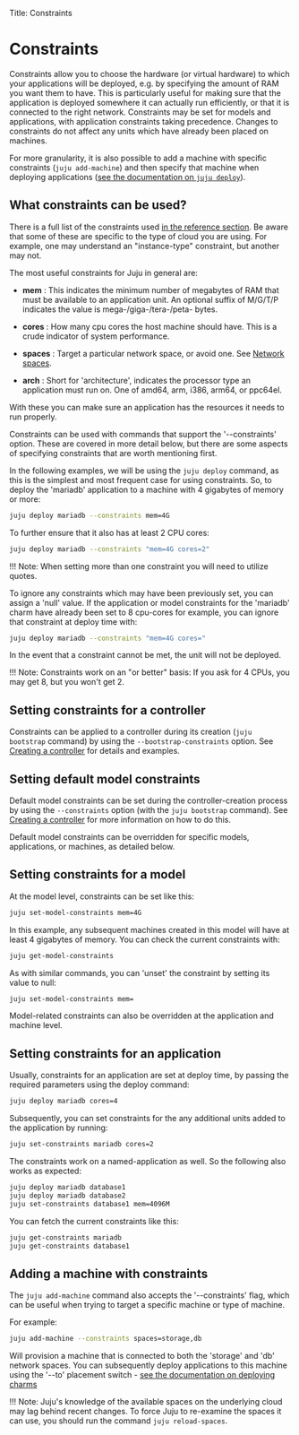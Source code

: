 Title: Constraints


# Constraints

Constraints allow you to choose the hardware (or virtual hardware)
to which your applications will be deployed, e.g. by specifying the amount of 
RAM you want them to have. This is particularly useful for making sure that the
application is deployed somewhere it can actually run efficiently, or that it is
connected to the right network. Constraints may be set for models and
applications, with application constraints taking precedence. Changes to
constraints do not affect any units which have already been placed on machines.

For more granularity, it is also possible to add a machine with specific 
constraints (`juju add-machine`) and then specify that machine when deploying 
applications ([see the documentation on `juju deploy`](./charms-deploying.html)).


## What constraints can be used?

There is a full list of the constraints used 
[in the reference section](reference-constraints.html). Be aware that some of 
these are specific to the type of cloud you are using. For example, one may
understand an "instance-type" constraint, but another may not. 

The most useful constraints for Juju in general are:
  
  - **mem** : This indicates the minimum number of megabytes of RAM that must 
  be available to an application unit. An optional suffix of M/G/T/P indicates
  the value is mega-/giga-/tera-/peta- bytes.

  - **cores** :  How many cpu cores the host machine should have. This is a
  crude indicator of system performance.
    
  - **spaces** : Target a particular network space, or avoid one. See 
  [Network spaces][network-spaces].
  
  - **arch** : Short for 'architecture', indicates the processor type an
  application must run on. One of amd64, arm, i386, arm64, or ppc64el.
  
With these you can make sure an application has the resources it needs to run 
properly.

Constraints can be used with commands that support the '--constraints' option. 
These are covered in more detail below, but there are some aspects of specifying
constraints that are worth mentioning first.

In the following examples, we will be using the `juju deploy` command, as this
is the simplest and most frequent case for using constraints. So, to deploy the
'mariadb' application to a machine with 4 gigabytes of memory or more:
  
```bash
juju deploy mariadb --constraints mem=4G
```

To further ensure that it also has at least 2 CPU cores:
  
```bash
juju deploy mariadb --constraints "mem=4G cores=2"
```

!!! Note: When setting more than one constraint you will need to utilize quotes.

To ignore any constraints which may have been previously set, you can assign a 
'null' value. If the application or model constraints for the 'mariadb' charm
have already been set to 8 cpu-cores for example, you can ignore that constraint
at deploy time with:
  
```bash
juju deploy mariadb --constraints "mem=4G cores=" 
```

In the event that a constraint cannot be met, the unit will not be deployed.

!!! Note: 
    Constraints work on an "or better" basis: If you ask for 4 CPUs, you 
    may get 8, but you won't get 2.
    
## Setting constraints for a controller

Constraints can be applied to a controller during its creation
(`juju bootstrap` command) by using the `--bootstrap-constraints` option. See
[Creating a controller][controllers-creating] for details and examples.

## Setting default model constraints

Default model constraints can be set during the controller-creation process by
using the `--constraints` option (with the `juju bootstrap` command). See
[Creating a controller][controllers-creating] for more information on how to do
this.

Default model constraints can be overridden for specific models, applications,
or machines, as detailed below.

## Setting constraints for a model

At the model level, constraints can be set like this:
  
```bash
juju set-model-constraints mem=4G
```

In this example, any subsequent machines created in this model will have at
least 4 gigabytes of memory. You can check the current constraints with:
  
```bash
juju get-model-constraints
```

As with similar commands, you can 'unset' the constraint by setting its value
to null:
  
```bash
juju set-model-constraints mem=
```

Model-related constraints can also be overridden at the application and machine
level.

## Setting constraints for an application

Usually, constraints for an application are set at deploy time, by passing the 
required parameters using the deploy command:
  
```bash
juju deploy mariadb cores=4
```

Subsequently, you can set constraints for the any additional units added to the 
application by running:
  
```bash
juju set-constraints mariadb cores=2
```

The constraints work on a named-application as well. So the following also works
as expected:
  
```bash
juju deploy mariadb database1
juju deploy mariadb database2
juju set-constraints database1 mem=4096M
```

You can fetch the current constraints like this:
  
```bash
juju get-constraints mariadb
juju get-constraints database1
```


## Adding a machine with constraints

The `juju add-machine` command also accepts the '--constraints' flag, which can
be useful when trying to target a specific machine or type of machine.

For example:

```bash 
juju add-machine --constraints spaces=storage,db
```

Will provision a machine that is connected to both the 'storage' and 'db' 
network spaces. You can subsequently deploy applications to this machine using
the '--to' placement switch - 
[see the documentation on deploying charms](./charms-deploying.html)


!!! Note:
    Juju's knowledge of the available spaces on the underlying cloud may lag
    behind recent changes. To force Juju to re-examine the spaces it can use,
    you should run the command `juju reload-spaces`.  


<!-- LINKS -->

[controllers-creating]: ./controllers-creating.html
[network-spaces]: ./network-spaces.html
